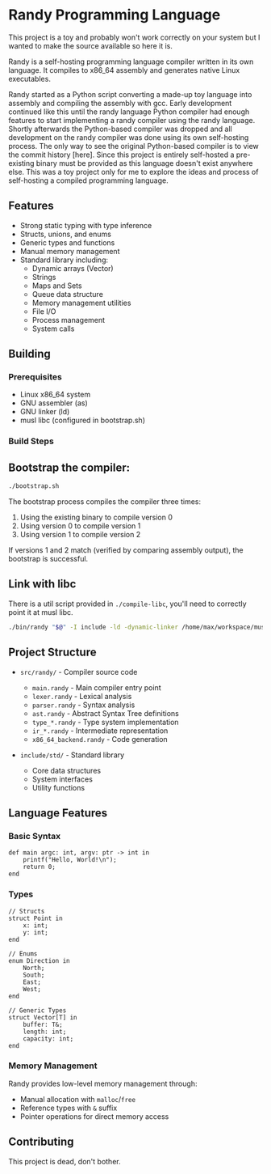
# Randy Programming Language

This project is a toy and probably won't work correctly on your system but I wanted to make the source available so here it is.

Randy is a self-hosting programming language compiler written in its own language. It compiles to x86_64 assembly and generates native Linux executables. 

Randy started as a Python script converting a made-up toy language into assembly and compiling the assembly with gcc. Early development continued like this until the randy language Python compiler had enough features to start implementing a randy compiler using the randy language. Shortly afterwards the Python-based compiler was dropped and all development on the randy compiler was done using its own self-hosting process. The only way to see the original Python-based compiler is to view the commit history [here]. Since this project is entirely self-hosted a pre-existing binary must be provided as this language doesn't exist anywhere else. This was a toy project only for me to explore the ideas and process of self-hosting a compiled programming language.

## Features

- Strong static typing with type inference
- Structs, unions, and enums
- Generic types and functions
- Manual memory management
- Standard library including:
  - Dynamic arrays (Vector)
  - Strings
  - Maps and Sets
  - Queue data structure
  - Memory management utilities
  - File I/O
  - Process management
  - System calls

## Building

### Prerequisites

- Linux x86_64 system
- GNU assembler (as)
- GNU linker (ld)
- musl libc (configured in bootstrap.sh)

### Build Steps

## Bootstrap the compiler:
```bash
./bootstrap.sh
```

The bootstrap process compiles the compiler three times:
1. Using the existing binary to compile version 0
2. Using version 0 to compile version 1
3. Using version 1 to compile version 2

If versions 1 and 2 match (verified by comparing assembly output), the bootstrap is successful.

## Link with libc
There is a util script provided in `./compile-libc`, you'll need to correctly point it at musl libc.
```bash
./bin/randy "$@" -I include -ld -dynamic-linker /home/max/workspace/musl-1.2.4/lib/libc.so -lc
```

## Project Structure

- `src/randy/` - Compiler source code
  - `main.randy` - Main compiler entry point
  - `lexer.randy` - Lexical analysis
  - `parser.randy` - Syntax analysis
  - `ast.randy` - Abstract Syntax Tree definitions
  - `type_*.randy` - Type system implementation
  - `ir_*.randy` - Intermediate representation
  - `x86_64_backend.randy` - Code generation
  
- `include/std/` - Standard library
  - Core data structures
  - System interfaces
  - Utility functions

## Language Features

### Basic Syntax

```randy
def main argc: int, argv: ptr -> int in
    printf("Hello, World!\n");
    return 0;
end
```

### Types

```randy
// Structs
struct Point in
    x: int;
    y: int;
end

// Enums
enum Direction in
    North;
    South;
    East;
    West;
end

// Generic Types
struct Vector[T] in
    buffer: T&;
    length: int;
    capacity: int;
end
```

### Memory Management

Randy provides low-level memory management through:
- Manual allocation with `malloc`/`free`
- Reference types with `&` suffix
- Pointer operations for direct memory access

## Contributing

This project is dead, don't bother.
